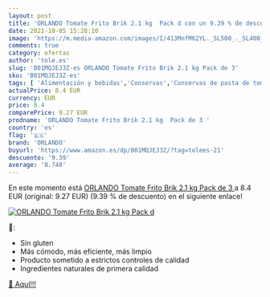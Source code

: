 ```yaml
---
layout: post
title: 'ORLANDO Tomate Frito Brik 2.1 kg  Pack d con un 9.39 % de descuento'
date: 2021-10-05 15:28:10
image: 'https://m.media-amazon.com/images/I/413MnfM62YL._SL500_._SL400_.jpg'
comments: true
category: ofertas
author: 'tole.es'
slug: 'B01MQJEJ3Z-es ORLANDO Tomate Frito Brik 2.1 kg Pack de 3'
sku: 'B01MQJEJ3Z-es'
tags: [ 'Alimentación y bebidas','Conservas','Conservas de pasta de tomate','Conservas de tomates','Conservas de verduras','orlando', ]
actualPrice: 8.4 EUR
currency: EUR
price: 8.4
comparePrice: 9.27 EUR
prodname: 'ORLANDO Tomate Frito Brik 2.1 kg  Pack de 3 '
country: 'es'
flag: '🇪🇸'
brand: 'ORLANDO'
buyurl: 'https://www.amazon.es/dp/B01MQJEJ3Z/?tag=tolees-21'
descuento: '9.39'
average: '8.748'
---
```


En este momento está [ORLANDO Tomate Frito Brik 2.1 kg  Pack de 3 ](https://www.amazon.es/dp/B01MQJEJ3Z/?tag=tolees-21) a 8.4 EUR (original: 9.27 EUR) (9.39 %  de descuento) en el siguiente enlace!

[![ORLANDO Tomate Frito Brik 2.1 kg  Pack d](https://m.media-amazon.com/images/I/413MnfM62YL._SL500_._SL400_.jpg)](https://www.amazon.es/dp/B01MQJEJ3Z/?tag=tolees-21)

🔎:

- Sin gluten
- Más cómodo, más eficiente, más limpio
- Producto sometido a estrictos controles de calidad
- Ingredientes naturales de primera calidad

[🛒 Aquí!!!](https://www.amazon.es/dp/B01MQJEJ3Z/?tag=tolees-21)
